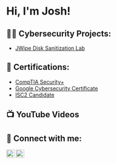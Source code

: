 <h1>Hi, I'm Josh! </h1>

<h2>👨‍💻 Cybersecurity Projects:</h2>

 - [JWipe Disk Sanitization Lab](https://github.com/joshstark1/JWipe-Disk-Sanitization)

<h2>📃 Certifications:</h2>

- [CompTIA Security+](https://www.credly.com/badges/bcd0457a-fa97-4ddd-831e-5b3cbff145fe/public_url)
- [Google Cybersecurity Certificate](https://www.credly.com/badges/7718f1f5-25fd-49f7-a887-8216189ce79c/public_url)
- [ISC2 Candidate](https://www.credly.com/badges/7bbe04b5-0b76-47f3-9d87-e6e7bcf8492a/public_url)

<h2>📺 YouTube Videos</h2>


<h2> 🤳 Connect with me:</h2>

[<img align="left" alt="JoshStark | YouTube" width="22px" src="https://cdn.jsdelivr.net/npm/simple-icons@v3/icons/youtube.svg" />][youtube]
[<img align="left" alt="JoshStark | LinkedIn" width="22px" src="https://cdn.jsdelivr.net/npm/simple-icons@v3/icons/linkedin.svg" />][linkedin]

[youtube]: https://youtube.com/@joshstark1
[linkedin]: https://linkedin.com/in/starkjosh

<!--
**joshmadakor1/joshmadakor1** is a ✨ _special_ ✨ repository because its `README.md` (this file) appears on your GitHub profile.

Here are some ideas to get you started:

- 🔭 I’m currently working on ...
- 🌱 I’m currently learning ...
- 👯 I’m looking to collaborate on ...
- 🤔 I’m looking for help with ...
- 💬 Ask me about ...
- 📫 How to reach me: ...
- 😄 Pronouns: ...
- ⚡ Fun fact: ...
-->
